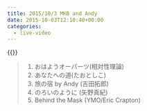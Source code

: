 ```yaml
---
title: 2015/10/3 MKB and Andy
date: 2015-10-03T12:10:40+00:00
categories:
  - live-video
---
```


{{<youtube OwaVlBQl4TE>}}

> 1. おはようオーパーツ(相対性理論)  
> 2. あなたへの道(たおとしこ)
> 3. 旅の宿 by Andy (吉田拓郎)  
> 4. のろいのように (矢野真紀)
> 5. Behind the Mask (YMO/Eric Crapton)


